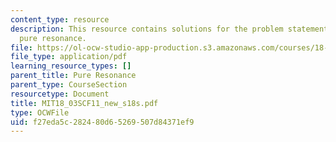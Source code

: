 ```yaml
---
content_type: resource
description: This resource contains solutions for the problem statements related to
  pure resonance.
file: https://ol-ocw-studio-app-production.s3.amazonaws.com/courses/18-03sc-differential-equations-fall-2011/f27eda5c282480d65269507d84371ef9_MIT18_03SCF11_new_s18s.pdf
file_type: application/pdf
learning_resource_types: []
parent_title: Pure Resonance
parent_type: CourseSection
resourcetype: Document
title: MIT18_03SCF11_new_s18s.pdf
type: OCWFile
uid: f27eda5c-2824-80d6-5269-507d84371ef9
---
```

